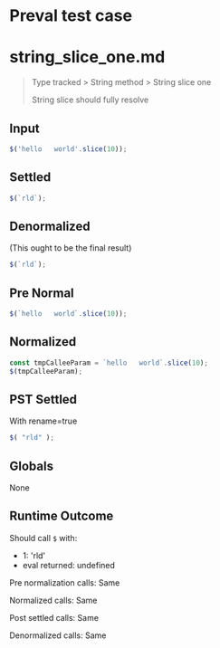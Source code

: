 # Preval test case

# string_slice_one.md

> Type tracked > String method > String slice one
>
> String slice should fully resolve

## Input

`````js filename=intro
$('hello   world'.slice(10));
`````

## Settled


`````js filename=intro
$(`rld`);
`````

## Denormalized
(This ought to be the final result)

`````js filename=intro
$(`rld`);
`````

## Pre Normal


`````js filename=intro
$(`hello   world`.slice(10));
`````

## Normalized


`````js filename=intro
const tmpCalleeParam = `hello   world`.slice(10);
$(tmpCalleeParam);
`````

## PST Settled
With rename=true

`````js filename=intro
$( "rld" );
`````

## Globals

None

## Runtime Outcome

Should call `$` with:
 - 1: 'rld'
 - eval returned: undefined

Pre normalization calls: Same

Normalized calls: Same

Post settled calls: Same

Denormalized calls: Same
